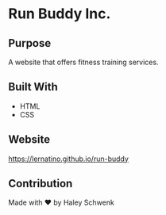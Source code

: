# Run Buddy Inc.

## Purpose
A website that offers fitness training services.

## Built With
* HTML
* CSS

## Website
https://lernatino.github.io/run-buddy

## Contribution 
Made with ❤️ by Haley Schwenk
